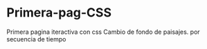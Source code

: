 # Primera-pag-CSS
Primera pagina iteractiva con css Cambio de fondo de paisajes. por secuencia de tiempo
